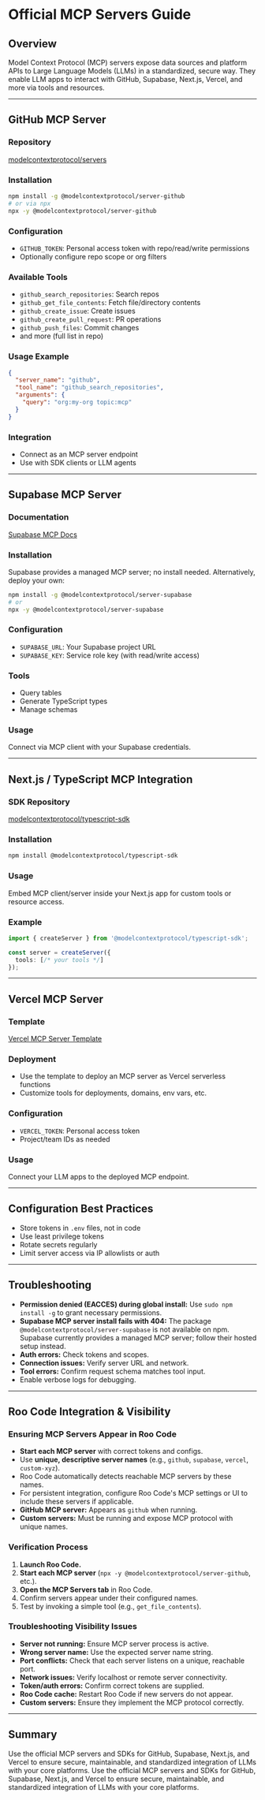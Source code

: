 # Official MCP Servers Guide

## Overview
Model Context Protocol (MCP) servers expose data sources and platform APIs to Large Language Models (LLMs) in a standardized, secure way. They enable LLM apps to interact with GitHub, Supabase, Next.js, Vercel, and more via tools and resources.

---

## GitHub MCP Server

### Repository
[modelcontextprotocol/servers](https://github.com/modelcontextprotocol/servers)

### Installation
```bash
npm install -g @modelcontextprotocol/server-github
# or via npx
npx -y @modelcontextprotocol/server-github
```

### Configuration
- `GITHUB_TOKEN`: Personal access token with repo/read/write permissions
- Optionally configure repo scope or org filters

### Available Tools
- `github_search_repositories`: Search repos
- `github_get_file_contents`: Fetch file/directory contents
- `github_create_issue`: Create issues
- `github_create_pull_request`: PR operations
- `github_push_files`: Commit changes
- and more (full list in repo)

### Usage Example
```json
{
  "server_name": "github",
  "tool_name": "github_search_repositories",
  "arguments": {
    "query": "org:my-org topic:mcp"
  }
}
```

### Integration
- Connect as an MCP server endpoint
- Use with SDK clients or LLM agents

---

## Supabase MCP Server

### Documentation
[Supabase MCP Docs](https://supabase.com/docs/guides/getting-started/mcp)

### Installation
Supabase provides a managed MCP server; no install needed. Alternatively, deploy your own:

```bash
npm install -g @modelcontextprotocol/server-supabase
# or
npx -y @modelcontextprotocol/server-supabase
```

### Configuration
- `SUPABASE_URL`: Your Supabase project URL
- `SUPABASE_KEY`: Service role key (with read/write access)

### Tools
- Query tables
- Generate TypeScript types
- Manage schemas

### Usage
Connect via MCP client with your Supabase credentials.

---

## Next.js / TypeScript MCP Integration

### SDK Repository
[modelcontextprotocol/typescript-sdk](https://github.com/modelcontextprotocol/typescript-sdk)

### Installation
```bash
npm install @modelcontextprotocol/typescript-sdk
```

### Usage
Embed MCP client/server inside your Next.js app for custom tools or resource access.

### Example
```typescript
import { createServer } from '@modelcontextprotocol/typescript-sdk';

const server = createServer({
  tools: [/* your tools */]
});
```

---

## Vercel MCP Server

### Template
[Vercel MCP Server Template](https://vercel.com/templates/other/model-context-protocol-mcp-with-vercel-functions)

### Deployment
- Use the template to deploy an MCP server as Vercel serverless functions
- Customize tools for deployments, domains, env vars, etc.

### Configuration
- `VERCEL_TOKEN`: Personal access token
- Project/team IDs as needed

### Usage
Connect your LLM apps to the deployed MCP endpoint.

---

## Configuration Best Practices
- Store tokens in `.env` files, not in code
- Use least privilege tokens
- Rotate secrets regularly
- Limit server access via IP allowlists or auth

---

## Troubleshooting
- **Permission denied (EACCES) during global install:** Use `sudo npm install -g` to grant necessary permissions.
- **Supabase MCP server install fails with 404:** The package `@modelcontextprotocol/server-supabase` is not available on npm. Supabase currently provides a managed MCP server; follow their hosted setup instead.
- **Auth errors:** Check tokens and scopes.
- **Connection issues:** Verify server URL and network.
- **Tool errors:** Confirm request schema matches tool input.
- Enable verbose logs for debugging.

---
## Roo Code Integration & Visibility

### Ensuring MCP Servers Appear in Roo Code

- **Start each MCP server** with correct tokens and configs.
- Use **unique, descriptive server names** (e.g., `github`, `supabase`, `vercel`, `custom-xyz`).
- Roo Code automatically detects reachable MCP servers by these names.
- For persistent integration, configure Roo Code's MCP settings or UI to include these servers if applicable.
- **GitHub MCP server:** Appears as `github` when running.
- **Custom servers:** Must be running and expose MCP protocol with unique names.

### Verification Process

1. **Launch Roo Code.**
2. **Start each MCP server** (`npx -y @modelcontextprotocol/server-github`, etc.).
3. **Open the MCP Servers tab** in Roo Code.
4. Confirm servers appear under their configured names.
5. Test by invoking a simple tool (e.g., `get_file_contents`).

### Troubleshooting Visibility Issues

- **Server not running:** Ensure MCP server process is active.
- **Wrong server name:** Use the expected server name string.
- **Port conflicts:** Check that each server listens on a unique, reachable port.
- **Network issues:** Verify localhost or remote server connectivity.
- **Token/auth errors:** Confirm correct tokens are supplied.
- **Roo Code cache:** Restart Roo Code if new servers do not appear.
- **Custom servers:** Ensure they implement the MCP protocol correctly.

---
## Summary
Use the official MCP servers and SDKs for GitHub, Supabase, Next.js, and Vercel to ensure secure, maintainable, and standardized integration of LLMs with your core platforms.
Use the official MCP servers and SDKs for GitHub, Supabase, Next.js, and Vercel to ensure secure, maintainable, and standardized integration of LLMs with your core platforms.